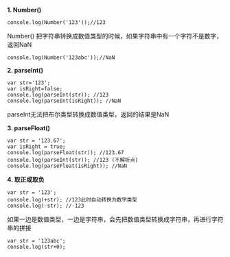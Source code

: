 **1. Number()**

    console.log(Number('123'));//123
    
Number() 把字符串转换成数值类型的时候，如果字符串中有一个字符不是数字，返回NaN

    console.log(Number('123abc'));//NaN

**2. parseInt()**

    var str='123';
    var isRight=false;
    console.log(parseInt(str)); //123
    console.log(parseInt(isRight)); //NaN

parseInt无法把布尔类型转换成数值类型，返回的结果是NaN

**3. parseFloat()**

    var str = '123.67';
    var isRight = true;
    console.log(parseFloat(str)); //123.67
    console.log(parseInt(str)); //123 (不解析点)
    console.log(parseFloat(isRight)); //NaN

**4. 取正或取负**

    var str = '123';
    console.log(+str); //123此时自动转换为数字类型
    console.log(-str); //-123

如果一边是数值类型，一边是字符串，会先把数值类型转换成字符串，再进行字符串的拼接

    var str = '123abc';
    console.log(str+0);
